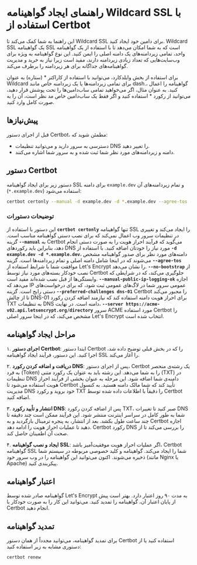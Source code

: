 # راهنمای ایجاد گواهینامه Wildcard SSL با استفاده از Certbot

این راهنما به شما کمک می‌کند تا Wildcard SSL برای دامین خود ایجاد کنید. Wildcard SSL یک گواهینامه SSL است که به شما امکان می‌دهد تا با استفاده از یک گواهینامه واحد، تمامی زیردامنه‌های یک دامنه اصلی را ایمن کنید. این نوع گواهینامه به ویژه برای وب‌سایت‌هایی که تعداد زیادی زیردامنه دارند، مفید است زیرا نیاز به خرید و مدیریت گواهینامه‌های جداگانه برای هر زیردامنه را برطرف می‌کند.

برای استفاده از بخش وایلدکارد، می‌توانید با استفاده از کاراکتر * (ستاره) به عنوان Wildcard برای تمامی زیردامنه‌ها یا یک زیردامنه خاص مانند dash.، گواهینامه را اعمال کنید. به عنوان مثال، اگر می‌خواهید تمامی ساب‌دامین‌ها را تحت پوشش قرار دهید، می‌توانید از رکورد * استفاده کنید و اگر فقط یک ساب‌دامین خاص مد نظر است، آن را به صورت کامل وارد کنید.
## پیش‌نیازها

قبل از اجرای دستور Certbot، مطمئن شوید که:
- دسترسی به سرور دارید و می‌توانید تنظیمات DNS را تغییر دهید.
- دامنه و زیر‌دامنه‌های مورد نظر شما ثبت شده و به سرور شما اشاره می‌کنند.

## دستور Certbot

دستور زیر برای ایجاد گواهینامه SSL برای دامنه `example.dev` و تمام زیر‌دامنه‌های آن (`*.example.dev`) استفاده می‌شود:

```bash
certbot certonly --manual -d example.dev -d *.example.dev --agree-tos --no-bootstrap --manual-public-ip-logging-ok --preferred-challenges dns-01 --server https://acme-v02.api.letsencrypt.org/directory
```

### توضیحات دستورات

این دستور با استفاده از **`certbot certonly`** تنها گواهینامه SSL را ایجاد می‌کند و تغییری در تنظیمات سرور وب اعمال نمی‌کند که برای نصب دستی گواهینامه مناسب است. گزینه **`--manual`** به Certbot می‌گوید که فرآیند احراز هویت را به صورت دستی انجام دهد، بنابراین باید رکوردهای DNS مورد نیاز را خودتان اضافه کنید. با استفاده از **`-d example.dev -d *.example.dev`**، دامنه‌های مورد نظر برای صدور گواهینامه مشخص می‌شوند که در اینجا شامل دامنه اصلی و تمام زیر‌دامنه‌ها است. گزینه **`--agree-tos`** موافقت شما با شرایط استفاده از Let's Encrypt را نشان می‌دهد. **`--no-bootstrap`** از نصب خودکار بسته‌های مورد نیاز توسط Certbot جلوگیری می‌کند، که در شرایطی که وابستگی‌ها از قبل نصب شده‌اند مفید است. **`--manual-public-ip-logging-ok`** اجازه می‌دهد که IP عمومی سرور شما در لاگ‌های عمومی ثبت شود، که برای درخواست‌های دستی رایج است. گزینه **`--preferred-challenges dns-01`** Certbot را مجبور می‌کند تا از چالش DNS-01 برای احراز هویت دامنه استفاده کند که نیازمند اضافه کردن رکورد TXT به تنظیمات DNS دامنه است. در نهایت، **`--server https://acme-v02.api.letsencrypt.org/directory`** سرور ACME مورد استفاده Certbot را مشخص می‌کند، که در اینجا سرور اصلی Let's Encrypt انتخاب شده است.

## مراحل ایجاد گواهینامه

۱. **اجرای دستور Certbot**: ابتدا دستور Certbot را که در بخش قبلی توضیح داده شد، اجرا کنید. این دستور، فرآیند ایجاد گواهینامه SSL را آغاز می‌کند.

۲. **دریافت و اضافه کردن رکورد DNS**: پس از اجرای دستور، Certbot یک رشته‌ی منحصر به فرد (Token) را به شما می‌دهد. این رشته باید به عنوان یک رکورد متنی (TXT) در تنظیمات DNS دامنه‌ی شما اضافه شود. این مرحله به عنوان بخشی از فرآیند احراز هویت استفاده می‌شود تا Certbot تأیید کند که شما مالک دامنه هستید. به کنسول مدیریت DNS خود بروید و رکورد TXT را دقیقاً با اطلاعات داده شده توسط Certbot اضافه کنید.

۳. **انتشار و تأیید رکورد DNS**: پس از اضافه کردن رکورد TXT، صبر کنید تا تغییرات DNS شما به طور کامل در سراسر اینترنت منتشر شود. این فرآیند ممکن است چند دقیقه تا چند ساعت طول بکشد. بعد از انتشار، به پنجره ترمینال بازگردید و به Certbot اجازه دهید تا عملیات احراز هویت را ادامه دهد. Certbot رکورد DNS را بررسی می‌کند تا از صحت آن اطمینان حاصل کند.

۴. **ایجاد و نصب گواهینامه SSL**: اگر عملیات احراز هویت موفقیت‌آمیز باشد، Certbot گواهینامه SSL شما را ایجاد می‌کند. گواهینامه و کلید خصوصی مربوطه در سیستم شما ذخیره می‌شوند. اکنون می‌توانید این گواهینامه را در وب سرور خود (مانند Nginx یا Apache) پیکربندی کنید.

## اعتبار گواهینامه

گواهینامه صادر شده توسط Let's Encrypt به مدت ۹۰ روز اعتبار دارد. بهتر است پیش از پایان اعتبار آن، گواهینامه را تمدید کنید. می‌توانید این کار را به صورت خودکار با Certbot انجام دهید.

## تمدید گواهینامه

برای تمدید گواهینامه، می‌توانید مجدداً از همان دستور Certbot استفاده کنید یا از دستوری مشابه به زیر استفاده کنید:

```bash
certbot renew
```
